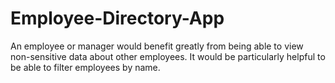 # Employee-Directory-App
An employee or manager would benefit greatly from being able to view non-sensitive data about other employees. It would be particularly helpful to be able to filter employees by name.
